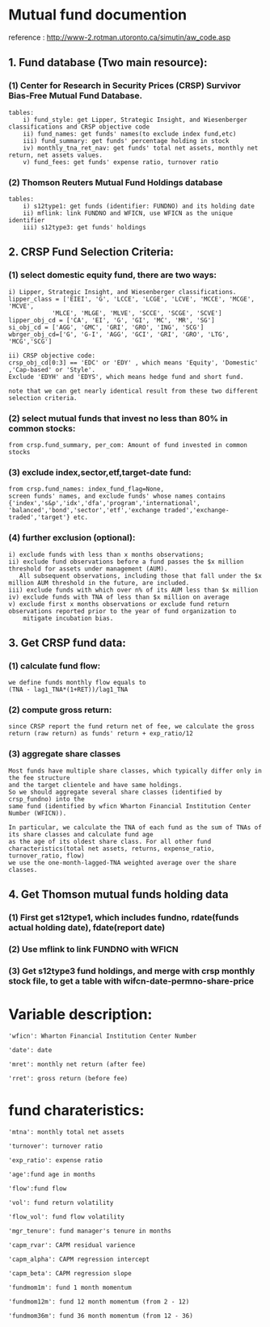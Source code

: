 # Mutual fund documention
reference : http://www-2.rotman.utoronto.ca/simutin/aw_code.asp
## 1. Fund database (Two main resource): 
### (1) Center for Research in Security Prices (CRSP) Survivor Bias-Free Mutual Fund Database. 
	tables:
		i) fund_style: get Lipper, Strategic Insight, and Wiesenberger classifications and CRSP objective code
		ii) fund_names: get funds' names(to exclude index fund,etc)
		iii) fund_summary: get funds' percentage holding in stock
		iv) monthly_tna_ret_nav: get funds' total net assets, monthly net return, net assets values.
		v) fund_fees: get funds' expense ratio, turnover ratio
		

### (2) Thomson Reuters Mutual Fund Holdings database
	tables:
		i) s12type1: get funds (identifier: FUNDNO) and its holding date
		ii) mflink: link FUNDNO and WFICN, use WFICN as the unique identifier
		iii) s12type3: get funds' holdings 


## 2. CRSP Fund Selection Criteria:
### (1) select domestic equity fund, there are two ways:
	
	i) Lipper, Strategic Insight, and Wiesenberger classifications. 
	lipper_class = ['EIEI', 'G', 'LCCE', 'LCGE', 'LCVE', 'MCCE', 'MCGE', 'MCVE',
                'MLCE', 'MLGE', 'MLVE', 'SCCE', 'SCGE', 'SCVE']
	lipper_obj_cd = ['CA', 'EI', 'G', 'GI', 'MC', 'MR', 'SG']
	si_obj_cd = ['AGG', 'GMC', 'GRI', 'GRO', 'ING', 'SCG']
	wbrger_obj_cd=['G', 'G-I', 'AGG', 'GCI', 'GRI', 'GRO', 'LTG', 'MCG','SCG']

	ii) CRSP objective code:
	crsp_obj_cd[0:3] == 'EDC' or 'EDY' , which means 'Equity', 'Domestic' ,'Cap-based' or 'Style'. 
	Exclude 'EDYH' and 'EDYS', which means hedge fund and short fund.

	note that we can get nearly identical result from these two different selection criteria.

### (2) select mutual funds that invest no less than 80% in common stocks:
	from crsp.fund_summary, per_com: Amount of fund invested in common stocks

### (3) exclude index,sector,etf,target-date fund:
	from crsp.fund_names: index_fund_flag=None,
	screen funds' names, and exclude funds' whose names contains {'index','s&p','idx','dfa','program','international',
	'balanced','bond','sector','etf','exchange traded','exchange-traded','target'} etc.

### (4) further exclusion (optional): 
	i) exclude funds with less than x months observations;
	ii) exclude fund observations before a fund passes the $x million threshold for assets under management (AUM).
	   All subsequent observations, including those that fall under the $x million AUM threshold in the future, are included.
	iii) exclude funds with which over n% of its AUM less than $x million 
	iv) exclude funds with TNA of less than $x million on average
	v) exclude first x months observations or exclude fund return observations reported prior to the year of fund organization to 
	    mitigate incubation bias.


## 3. Get CRSP fund data:
### (1) calculate fund flow:
	we define funds monthly flow equals to 
	(TNA - lag1_TNA*(1+RET))/lag1_TNA

### (2) compute gross return:
	since CRSP report the fund return net of fee, we calculate the gross return (raw return) as funds' return + exp_ratio/12

### (3) aggregate share classes
	Most funds have multiple share classes, which typically differ only in the fee structure 
	and the target clientele and have same holdings.
	So we should aggregate several share classes (identified by crsp_fundno) into the 
	same fund (identified by wficn Wharton Financial Institution Center Number (WFICN)). 

	In particular, we calculate the TNA of each fund as the sum of TNAs of its share classes and calculate fund age 
	as the age of its oldest share class. For all other fund characteristics(total net assets, returns, expense_ratio, turnover_ratio, flow)
	we use the one-month-lagged-TNA weighted average over the share classes. 



## 4. Get Thomson mutual funds holding data
### (1) First get s12type1, which includes fundno, rdate(funds actual holding date), fdate(report date)
### (2) Use mflink to link FUNDNO with WFICN 
### (3) Get s12type3 fund holdings, and merge with crsp monthly stock file, to get a table with wifcn-date-permno-share-price

#


# Variable description:

	'wficn': Wharton Financial Institution Center Number

	'date': date

	'mret': monthly net return (after fee) 

	'rret': gross return (before fee) 

# fund charateristics:
	
	'mtna': monthly total net assets 
	
	'turnover': turnover ratio 

	'exp_ratio': expense ratio 

	'age':fund age in months

	'flow':fund flow 

	'vol': fund return volatility 

	'flow_vol': fund flow volatility

	'mgr_tenure': fund manager's tenure in months

	'capm_rvar': CAPM residual varience

	'capm_alpha': CAPM regression intercept

	'capm_beta': CAPM regression slope

	'fundmom1m': fund 1 month momentum 

	'fundmom12m': fund 12 month momentum (from 2 - 12)

	'fundmom36m': fund 36 month momentum (from 12 - 36)

	